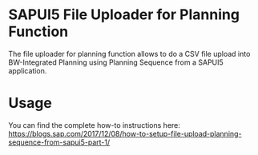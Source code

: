 # SAPUI5 File Uploader for Planning Function
The file uploader for planning function allows to do a CSV file upload into BW-Integrated Planning using Planning Sequence from a SAPUI5 application.

# Usage
You can find the complete how-to instructions here: https://blogs.sap.com/2017/12/08/how-to-setup-file-upload-planning-sequence-from-sapui5-part-1/
